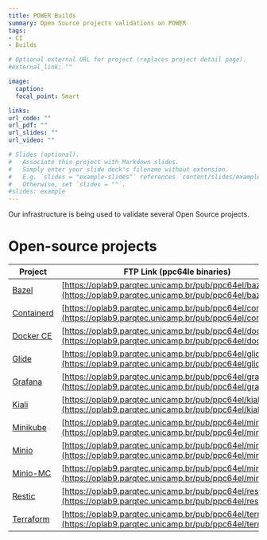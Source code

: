 ```yaml
---
title: POWER Builds
summary: Open Source projects validations on POWER
tags:
- CI
- Builds

# Optional external URL for project (replaces project detail page).
#external_link: ""

image:
  caption:
  focal_point: Smart

links:
url_code: ""
url_pdf: ""
url_slides: ""
url_video: ""

# Slides (optional).
#   Associate this project with Markdown slides.
#   Simply enter your slide deck's filename without extension.
#   E.g. `slides = "example-slides"` references `content/slides/example-slides.md`.
#   Otherwise, set `slides = ""`.
#slides: example
---
```


Our infrastructure is being used to validate several Open Source projects.

# Open-source projects

|Project|FTP Link (ppc64le binaries)|
|---|---|
| [Bazel](https://bazel.build) | [https://oplab9.parqtec.unicamp.br/pub/ppc64el/bazel](https://oplab9.parqtec.unicamp.br/pub/ppc64el/bazel/)
| [Containerd](https://containerd.io) | [https://oplab9.parqtec.unicamp.br/pub/ppc64el/containerd](https://oplab9.parqtec.unicamp.br/pub/ppc64el/containerd/)
| [Docker CE](https://docs.docker.com/install) | [https://oplab9.parqtec.unicamp.br/pub/ppc64el/docker](https://oplab9.parqtec.unicamp.br/pub/ppc64el/docker)
| [Glide](https://glide.sh) | [https://oplab9.parqtec.unicamp.br/pub/ppc64el/glide](https://oplab9.parqtec.unicamp.br/pub/ppc64el/glide)
| [Grafana](https://grafana.com) | [https://oplab9.parqtec.unicamp.br/pub/ppc64el/grafana](https://oplab9.parqtec.unicamp.br/pub/ppc64el/grafana)
| [Kiali](https://www.kiali.io) | [https://oplab9.parqtec.unicamp.br/pub/ppc64el/kiali](https://oplab9.parqtec.unicamp.br/pub/ppc64el/kiali)
| [Minikube](https://kubernetes.io/docs/setup/minikube) | [https://oplab9.parqtec.unicamp.br/pub/ppc64el/minikube](https://oplab9.parqtec.unicamp.br/pub/ppc64el/minikube)
| [Minio](https://min.io) | [https://oplab9.parqtec.unicamp.br/pub/ppc64el/minio](https://oplab9.parqtec.unicamp.br/pub/ppc64el/minikube)
| [Minio-MC](https://min.io) | [https://oplab9.parqtec.unicamp.br/pub/ppc64el/minio-mc](https://oplab9.parqtec.unicamp.br/pub/ppc64el/minikube)
| [Restic](https://restic.net) | [https://oplab9.parqtec.unicamp.br/pub/ppc64el/restic](https://oplab9.parqtec.unicamp.br/pub/ppc64el/restic)
| [Terraform](https://www.terraform.io) | [https://oplab9.parqtec.unicamp.br/pub/ppc64el/terraform](https://oplab9.parqtec.unicamp.br/pub/ppc64el/terraform)

<!---  *********** OLD PROJECTS ***********
| Glibc | The GNU C Library is used as the C library in the GNU system and in GNU/Linux systems, as well as many other systems that use Linux as the kernel. 
| GDB   | The GNU Project debugger, allows you to see what is going on `inside' another program while it executes -- or what another program was doing at the moment it crashed.
| Go    | Go is an open source programming language that makes it easy to build simple, reliable, and efficient software.
| LLVM  | The LLVM Project is a collection of modular and reusable compiler and toolchain technologies. 
| Open CASCADE | A 3D modeling kernel that consists of reusable C++ object libraries that are available as Open Source.
| Computing on Linear Algebra | Blast library
| Openjdk | an open-source implementation of the Java Platform, Standard Edition, and related projects
Plus several individual users who are using Power for academic research (HTM) or for testing/developing code (tightvnc, qemu, JNA, etc.)
# Research projects
|Project Name|Description|People Involved|
|---|---|---|
|HTM|Hardware Transactional Memory on Power architecture|University of Campinas and University of Alberta|
|Code Verification|Code verification between multiple architectures|University of Campinas|
|Seismic - CRS| Common Reflection Surface|University of Campinas|
-->
